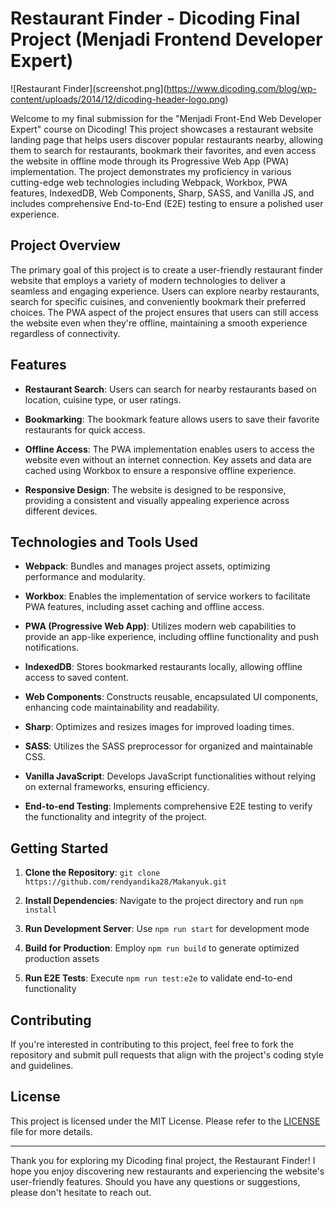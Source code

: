 # Restaurant Finder - Dicoding Final Project (Menjadi Frontend Developer Expert)

![Restaurant Finder](screenshot.png](https://www.dicoding.com/blog/wp-content/uploads/2014/12/dicoding-header-logo.png)

Welcome to my final submission for the "Menjadi Front-End Web Developer Expert" course on Dicoding! This project showcases a restaurant website landing page that helps users discover popular restaurants nearby, allowing them to search for restaurants, bookmark their favorites, and even access the website in offline mode through its Progressive Web App (PWA) implementation. The project demonstrates my proficiency in various cutting-edge web technologies including Webpack, Workbox, PWA features, IndexedDB, Web Components, Sharp, SASS, and Vanilla JS, and includes comprehensive End-to-End (E2E) testing to ensure a polished user experience.

## Project Overview

The primary goal of this project is to create a user-friendly restaurant finder website that employs a variety of modern technologies to deliver a seamless and engaging experience. Users can explore nearby restaurants, search for specific cuisines, and conveniently bookmark their preferred choices. The PWA aspect of the project ensures that users can still access the website even when they're offline, maintaining a smooth experience regardless of connectivity.

## Features

- **Restaurant Search**: Users can search for nearby restaurants based on location, cuisine type, or user ratings.

- **Bookmarking**: The bookmark feature allows users to save their favorite restaurants for quick access.

- **Offline Access**: The PWA implementation enables users to access the website even without an internet connection. Key assets and data are cached using Workbox to ensure a responsive offline experience.

- **Responsive Design**: The website is designed to be responsive, providing a consistent and visually appealing experience across different devices.

## Technologies and Tools Used

- **Webpack**: Bundles and manages project assets, optimizing performance and modularity.

- **Workbox**: Enables the implementation of service workers to facilitate PWA features, including asset caching and offline access.

- **PWA (Progressive Web App)**: Utilizes modern web capabilities to provide an app-like experience, including offline functionality and push notifications.

- **IndexedDB**: Stores bookmarked restaurants locally, allowing offline access to saved content.

- **Web Components**: Constructs reusable, encapsulated UI components, enhancing code maintainability and readability.

- **Sharp**: Optimizes and resizes images for improved loading times.

- **SASS**: Utilizes the SASS preprocessor for organized and maintainable CSS.

- **Vanilla JavaScript**: Develops JavaScript functionalities without relying on external frameworks, ensuring efficiency.

- **End-to-end Testing**: Implements comprehensive E2E testing to verify the functionality and integrity of the project.

## Getting Started

1. **Clone the Repository**: `git clone https://github.com/rendyandika28/Makanyuk.git`

2. **Install Dependencies**: Navigate to the project directory and run `npm install`

3. **Run Development Server**: Use `npm run start` for development mode

4. **Build for Production**: Employ `npm run build` to generate optimized production assets

5. **Run E2E Tests**: Execute `npm run test:e2e` to validate end-to-end functionality

## Contributing

If you're interested in contributing to this project, feel free to fork the repository and submit pull requests that align with the project's coding style and guidelines.

## License

This project is licensed under the MIT License. Please refer to the [LICENSE](LICENSE) file for more details.

---

Thank you for exploring my Dicoding final project, the Restaurant Finder! I hope you enjoy discovering new restaurants and experiencing the website's user-friendly features. Should you have any questions or suggestions, please don't hesitate to reach out.
